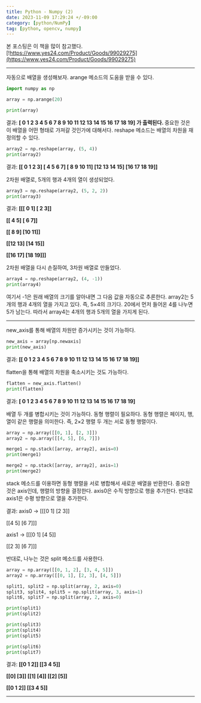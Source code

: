 ```yaml
---
title: Python - Numpy (2)
date: 2023-11-09 17:29:24 +/-09:00
category: [python/NumPy]
tag: [python, opencv, numpy]
---
```


본 포스팅은 이 책을 많이 참고했다. [!https://www.yes24.com/Product/Goods/99029275](https://www.yes24.com/Product/Goods/99029275)

---

자동으로 배열을 생성해보자. arange 메소드의 도움을 받을 수 있다.

```python
import numpy as np

array = np.arange(20)

print(array)
```
결과:
<b>
[ 0  1  2  3  4  5  6  7  8  9 10 11 12 13 14 15 16 17 18 19] 가 출력된다.
</b>
중요한 것은 이 배열을 어떤 형태로 가져갈 것인가에 대해서다.
reshape 메소드는 배열의 차원을 재정의할 수 있다.

```python
array2 = np.reshape(array, (5, 4))
print(array2)
```

결과:
<b>
[[ 0  1  2  3]
 [ 4  5  6  7]
 [ 8  9 10 11]
 [12 13 14 15]
 [16 17 18 19]]
 </b>

 2차원 배열로, 5개의 행과 4개의 열이 생성되었다.

```python
array3 = np.reshape(array2, (5, 2, 2))
print(array3)
```

결과:
<b>
[[[ 0  1]
  [ 2  3]]

 [[ 4  5]
  [ 6  7]]

 [[ 8  9]
  [10 11]]

 [[12 13]
  [14 15]]

 [[16 17]
  [18 19]]]
  </b>

2차원 배열을 다시 손질하여, 3차원 배열로 만들었다.

```python
array4 = np.reshape(array2, (4, -1))
print(array4)
```

여기서 -1은 원래 배열의 크기를 알아내면 그 다음 값을 자동으로 추론한다.
array2는 5개의 행과 4개의 열을 가지고 있다. 즉, 5×4의 크기다.
20에서 먼저 들어온 4를 나누면 5가 남는다. 따라서 array4는 4개의 행과 5개의 열을 가지게 된다.


---

new_axis를 통해 배열의 차원만 증가시키는 것이 가능하다.

```python
new_axis = array[np.newaxis]
print(new_axis)
```
결과:
<b>
[[ 0  1  2  3  4  5  6  7  8  9 10 11 12 13 14 15 16 17 18 19]]
</b>

flatten을 통해 배열의 차원을 축소시키는 것도 가능하다.

```python
flatten = new_axis.flatten()
print(flatten)
```

결과:
<b>
[ 0  1  2  3  4  5  6  7  8  9 10 11 12 13 14 15 16 17 18 19]
</b>


배열 두 개를 병합시키는 것이 가능하다. 동형 행렬이 필요하다. 동형 행렬은 페이지, 행, 열이 같은 행렬을 의미한다.
즉, 2×2 행렬 두 개는 서로 동형 행렬이다.

```python
array = np.array([[0, 1], [2, 3]])
array2 = np.array([[4, 5], [6, 7]])

merge1 = np.stack([array, array2], axis=0)
print(merge1)

merge2 = np.stack([array, array2], axis=1)
print(merge2)
```

stack 메소드를 이용하면 동형 행렬을 서로 병합해서 새로운 배열을 반환한다.
중요한 것은 axis인데, 행렬의 방향을 결정한다. axis0은 수직 방향으로 행을 추가한다. 반대로 axis1은 수평 방향으로 열을 추가한다.

결과:
axis0 ->
[[[0 1]
[2 3]]

[[4 5]
[6 7]]]

axis1 ->
[[[0 1]
[4 5]]

[[2 3]
[6 7]]]

반대로, 나누는 것은 split 메소드를 사용한다.
```python
array = np.array([[0, 1, 2], [3, 4, 5]])
array2 = np.array([[0, 1], [2, 3], [4, 5]])

split1, split2 = np.split(array, 2, axis=0)
split3, split4, split5 = np.split(array, 3, axis=1)
split6, split7 = np.split(array, 2, axis=0)

print(split1)
print(split2)

print(split3)
print(split4)
print(split5)

print(split6)
print(split7)
```

결과:
<b>
[[0 1 2]]
[[3 4 5]]

[[0]
 [3]]
[[1]
 [4]]
[[2]
 [5]]

[[0 1 2]]
[[3 4 5]]
</b>

---